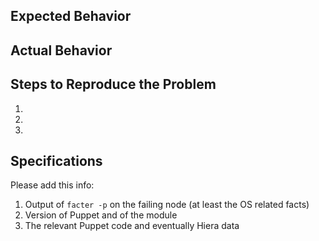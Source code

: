 ## Expected Behavior 


## Actual Behavior


## Steps to Reproduce the Problem

  1. 
  1. 
  1. 

## Specifications

Please add this info:

  1. Output of ```facter -p``` on the failing node (at least the OS related facts)
  1. Version of Puppet and of the module
  1. The relevant Puppet code and eventually Hiera data
